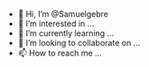 - 👋 Hi, I’m @Samuelgebre
- 👀 I’m interested in ...
- 🌱 I’m currently learning ...
- 💞️ I’m looking to collaborate on ...
- 📫 How to reach me ...

<!---
Samuelgebre/Samuelgebre is a ✨ special ✨ repository because its `README.md` (this file) appears on your GitHub profile.
You can click the Preview link to take a look at your changes.
--->
